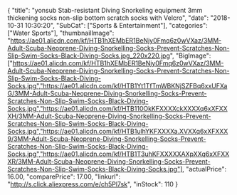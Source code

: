 {
	"title": "yonsub Stab-resistant Diving Snorkeling equipment 3mm thickening socks non-slip bottom scratch socks with Velcro",
	"date": "2018-10-31 10:30:20",
	"SubCat": ["Sports & Entertainment"],
	"categories": ["Water Sports"],
	"thumbnailImage": "https://ae01.alicdn.com/kf/HTB1hXEMbER1BeNjy0Fmq6z0wVXaz/3MM-Adult-Scuba-Neoprene-Diving-Snorkelling-Socks-Prevent-Scratches-Non-Slip-Swim-Socks-Black-Diving-Socks.jpg_220x220.jpg",
	"BigImage": ["https://ae01.alicdn.com/kf/HTB1hXEMbER1BeNjy0Fmq6z0wVXaz/3MM-Adult-Scuba-Neoprene-Diving-Snorkelling-Socks-Prevent-Scratches-Non-Slip-Swim-Socks-Black-Diving-Socks.jpg","https://ae01.alicdn.com/kf/HTB1Yt1TfTmWBKNjSZFBq6xxUFXaG/3MM-Adult-Scuba-Neoprene-Diving-Snorkelling-Socks-Prevent-Scratches-Non-Slip-Swim-Socks-Black-Diving-Socks.jpg","https://ae01.alicdn.com/kf/HTB110OkKFXXXXckXXXXq6xXFXXXH/3MM-Adult-Scuba-Neoprene-Diving-Snorkelling-Socks-Prevent-Scratches-Non-Slip-Swim-Socks-Black-Diving-Socks.jpg","https://ae01.alicdn.com/kf/HTB1ulhYKFXXXXa.XVXXq6xXFXXX9/3MM-Adult-Scuba-Neoprene-Diving-Snorkelling-Socks-Prevent-Scratches-Non-Slip-Swim-Socks-Black-Diving-Socks.jpg","https://ae01.alicdn.com/kf/HTB1T3uhKFXXXXXAXpXXq6xXFXXXR/3MM-Adult-Scuba-Neoprene-Diving-Snorkelling-Socks-Prevent-Scratches-Non-Slip-Swim-Socks-Black-Diving-Socks.jpg"],
	"actualPrice": 16.00,
	"comparePrice": 17.00,
	"linkurl": "http://s.click.aliexpress.com/e/ch5Pl7sk",
	"inStock": 110
}
